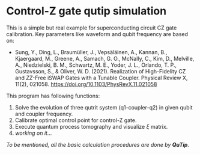 # Control-Z gate qutip simulation
This is a simple but real example for superconducting circuit CZ gate calibration. Key parameters like waveform and qubit frequency are based on:  

- Sung, Y., Ding, L., Braumüller, J., Vepsäläinen, A., Kannan, B., Kjaergaard, M., Greene, A., Samach, G. O., McNally, C., Kim, D., Melville, A., Niedzielski, B. M., Schwartz, M. E., Yoder, J. L., Orlando, T. P., Gustavsson, S., & Oliver, W. D. (2021). Realization of High-Fidelity CZ and $ZZ$-Free iSWAP Gates with a Tunable Coupler. Physical Review X, 11(2), 021058. https://doi.org/10.1103/PhysRevX.11.021058

This program has following functions:
1. Solve the evolution of three qutrit system (q1-coupler-q2) in given qubit and coupler frequency.
2. Calibrate optimal control point for control-Z gate.
3. Execute quantum process tomography and visualize $\xi$ matrix.
4. *working on it...*

*To be mentioned, all the basic calculation procedures are done by **QuTip**.*
